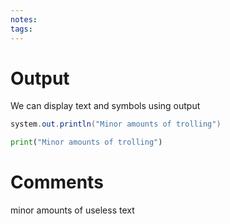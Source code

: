 ```yaml
---
notes: 
tags:
---
```

# Output
We can display text and symbols using output

```Java
system.out.println("Minor amounts of trolling")
```
```python
print("Minor amounts of trolling")
```

# Comments
minor amounts of useless text